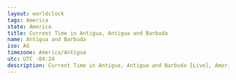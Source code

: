 ```yaml
---
layout: worldclock
tags: America
state: America
title: Current Time in Antigua, Antigua and Barbuda
name: Antigua and Barbuda
iso: AG
timezone: America/Antigua
utc: UTC -04:24
description: Current Time in Antigua, Antigua and Barbuda [Live], America. Live update now time in Antigua, timezone America/Antigua, UTC -04:24, Country ISO code & Current Local Time.
---
```


